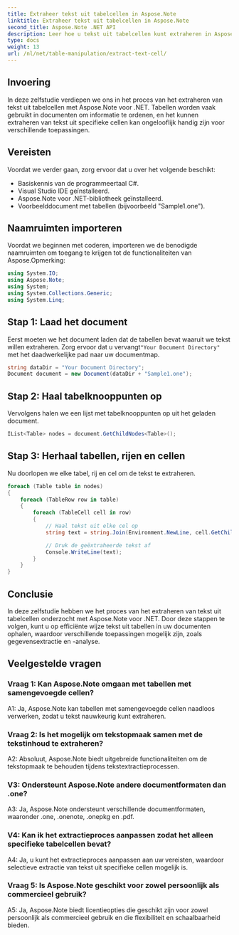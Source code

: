 ```yaml
---
title: Extraheer tekst uit tabelcellen in Aspose.Note
linktitle: Extraheer tekst uit tabelcellen in Aspose.Note
second_title: Aspose.Note .NET API
description: Leer hoe u tekst uit tabelcellen kunt extraheren in Aspose.Note voor .NET. Verbeter moeiteloos uw documentverwerkingsmogelijkheden.
type: docs
weight: 13
url: /nl/net/table-manipulation/extract-text-cell/
---
```

## Invoering

In deze zelfstudie verdiepen we ons in het proces van het extraheren van tekst uit tabelcellen met Aspose.Note voor .NET. Tabellen worden vaak gebruikt in documenten om informatie te ordenen, en het kunnen extraheren van tekst uit specifieke cellen kan ongelooflijk handig zijn voor verschillende toepassingen.

## Vereisten

Voordat we verder gaan, zorg ervoor dat u over het volgende beschikt:

- Basiskennis van de programmeertaal C#.
- Visual Studio IDE geïnstalleerd.
- Aspose.Note voor .NET-bibliotheek geïnstalleerd.
- Voorbeelddocument met tabellen (bijvoorbeeld "Sample1.one").

## Naamruimten importeren

Voordat we beginnen met coderen, importeren we de benodigde naamruimten om toegang te krijgen tot de functionaliteiten van Aspose.Opmerking:

```csharp
using System.IO;
using Aspose.Note;
using System;
using System.Collections.Generic;
using System.Linq;
```

## Stap 1: Laad het document

 Eerst moeten we het document laden dat de tabellen bevat waaruit we tekst willen extraheren. Zorg ervoor dat u vervangt`"Your Document Directory"` met het daadwerkelijke pad naar uw documentmap.

```csharp
string dataDir = "Your Document Directory";
Document document = new Document(dataDir + "Sample1.one");
```

## Stap 2: Haal tabelknooppunten op

Vervolgens halen we een lijst met tabelknooppunten op uit het geladen document.

```csharp
IList<Table> nodes = document.GetChildNodes<Table>();
```

## Stap 3: Herhaal tabellen, rijen en cellen

Nu doorlopen we elke tabel, rij en cel om de tekst te extraheren.

```csharp
foreach (Table table in nodes)
{
    foreach (TableRow row in table)
    {
        foreach (TableCell cell in row)
        {
            // Haal tekst uit elke cel op
            string text = string.Join(Environment.NewLine, cell.GetChildNodes<RichText>().Select(e => e.Text)) + Environment.NewLine;

            // Druk de geëxtraheerde tekst af
            Console.WriteLine(text);
        }
    }
}
```

## Conclusie

In deze zelfstudie hebben we het proces van het extraheren van tekst uit tabelcellen onderzocht met Aspose.Note voor .NET. Door deze stappen te volgen, kunt u op efficiënte wijze tekst uit tabellen in uw documenten ophalen, waardoor verschillende toepassingen mogelijk zijn, zoals gegevensextractie en -analyse.

## Veelgestelde vragen

### Vraag 1: Kan Aspose.Note omgaan met tabellen met samengevoegde cellen?

A1: Ja, Aspose.Note kan tabellen met samengevoegde cellen naadloos verwerken, zodat u tekst nauwkeurig kunt extraheren.

### Vraag 2: Is het mogelijk om tekstopmaak samen met de tekstinhoud te extraheren?

A2: Absoluut, Aspose.Note biedt uitgebreide functionaliteiten om de tekstopmaak te behouden tijdens tekstextractieprocessen.

### V3: Ondersteunt Aspose.Note andere documentformaten dan .one?

A3: Ja, Aspose.Note ondersteunt verschillende documentformaten, waaronder .one, .onenote, .onepkg en .pdf.

### V4: Kan ik het extractieproces aanpassen zodat het alleen specifieke tabelcellen bevat?

A4: Ja, u kunt het extractieproces aanpassen aan uw vereisten, waardoor selectieve extractie van tekst uit specifieke cellen mogelijk is.

### Vraag 5: Is Aspose.Note geschikt voor zowel persoonlijk als commercieel gebruik?

A5: Ja, Aspose.Note biedt licentieopties die geschikt zijn voor zowel persoonlijk als commercieel gebruik en die flexibiliteit en schaalbaarheid bieden.
